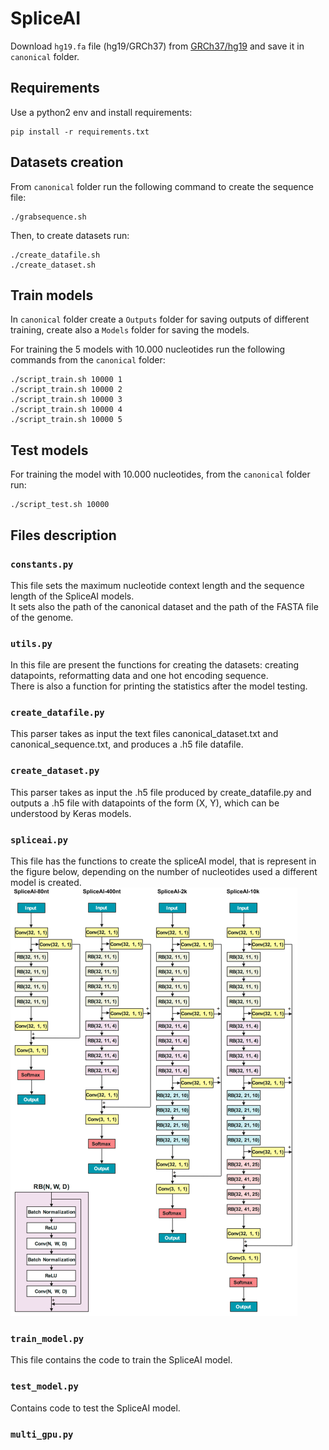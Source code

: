 # SpliceAI

Download ```hg19.fa``` file (hg19/GRCh37) from [GRCh37/hg19](http://hgdownload.cse.ucsc.edu/goldenPath/hg19/bigZips/hg19.fa.gz) and save it in ```canonical``` folder.

## Requirements
Use a python2 env and install requirements:
```
pip install -r requirements.txt
```

## Datasets creation
From ```canonical``` folder run the following command to create the sequence file:

```
./grabsequence.sh
```
Then, to create datasets run:

```
./create_datafile.sh  
./create_dataset.sh
``` 
## Train models
In ```canonical``` folder create a ```Outputs``` folder for saving outputs of different training, create also a ```Models``` folder for saving the models.

For training the 5 models with 10.000 nucleotides run the following commands from the ```canonical``` folder:
```
./script_train.sh 10000 1
./script_train.sh 10000 2
./script_train.sh 10000 3
./script_train.sh 10000 4
./script_train.sh 10000 5
```
## Test models
For training the model with 10.000 nucleotides, from the ```canonical``` folder run:
```
./script_test.sh 10000
```

## Files description 
### ```constants.py```
This file sets the maximum nucleotide context length and the sequence length of the SpliceAI models.  
It sets also the path of the canonical dataset and the path of the FASTA file of the genome.
### ```utils.py```
In this file are present the functions for creating the datasets: creating datapoints, reformatting data and one hot encoding sequence.   
There is also a function for printing the statistics after the model testing.
### ```create_datafile.py```
This parser takes as input the text files canonical_dataset.txt and canonical_sequence.txt, and produces a .h5 file datafile.
### ```create_dataset.py```
This parser takes as input the .h5 file produced by create_datafile.py and outputs a .h5 file with datapoints of the form (X, Y), which can be understood by Keras models.
### ```spliceai.py```
This file has the functions to create the spliceAI model, that is represent in the figure below, depending on the number of nucleotides used a different model is created.
![alt text](https://raw.githubusercontent.com/lucafumagalli/spliceai-thesis/main/images/architectures.png?token=ACTSO2SZZRLJ7X57S7FGR3LBPF3TK)
### ```train_model.py```
This file contains the code to train the SpliceAI model.
### ```test_model.py```
Contains code to test the SpliceAI model.
### ```multi_gpu.py```


